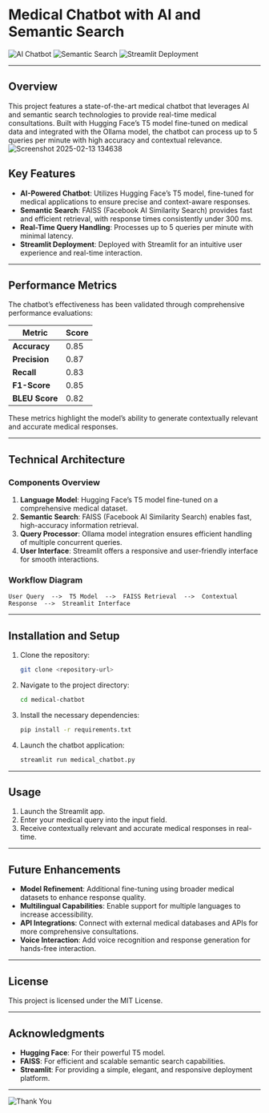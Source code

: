
# Medical Chatbot with AI and Semantic Search

![AI Chatbot](https://img.shields.io/badge/AI-Powered%20Chatbot-blue?style=for-the-badge&logo=chatbot)
![Semantic Search](https://img.shields.io/badge/Semantic%20Search-lightgreen?style=for-the-badge&logo=search)
![Streamlit Deployment](https://img.shields.io/badge/Streamlit-Deployed-orange?style=for-the-badge&logo=streamlit)

---

## Overview

This project features a state-of-the-art medical chatbot that leverages AI and semantic search technologies to provide real-time medical consultations. Built with Hugging Face’s T5 model fine-tuned on medical data and integrated with the Ollama model, the chatbot can process up to 
5 queries per minute with high accuracy and contextual relevance.
   ![Screenshot 2025-02-13 134638](https://github.com/user-attachments/assets/f5fbfb78-242e-4e61-babd-9d92979d85b8)
## Key Features

- **AI-Powered Chatbot**: Utilizes Hugging Face’s T5 model, fine-tuned for medical applications to ensure precise and context-aware responses.
- **Semantic Search**: FAISS (Facebook AI Similarity Search) provides fast and efficient retrieval, with response times consistently under 300 ms.
- **Real-Time Query Handling**: Processes up to 5 queries per minute with minimal latency.
- **Streamlit Deployment**: Deployed with Streamlit for an intuitive user experience and real-time interaction.

---

## Performance Metrics

The chatbot’s effectiveness has been validated through comprehensive performance evaluations:

| Metric         | Score |
| -------------- | ----- |
| **Accuracy**   | 0.85  |
| **Precision**  | 0.87  |
| **Recall**     | 0.83  |
| **F1-Score**   | 0.85  |
| **BLEU Score** | 0.82  |

These metrics highlight the model’s ability to generate contextually relevant and accurate medical responses.

---

## Technical Architecture

### Components Overview

1. **Language Model**: Hugging Face’s T5 model fine-tuned on a comprehensive medical dataset.
2. **Semantic Search**: FAISS (Facebook AI Similarity Search) enables fast, high-accuracy information retrieval.
3. **Query Processor**: Ollama model integration ensures efficient handling of multiple concurrent queries.
4. **User Interface**: Streamlit offers a responsive and user-friendly interface for smooth interactions.

### Workflow Diagram

```plaintext
User Query  -->  T5 Model  -->  FAISS Retrieval  -->  Contextual Response  -->  Streamlit Interface
```

---

## Installation and Setup

1. Clone the repository:
   ```bash
   git clone <repository-url>
   ```
2. Navigate to the project directory:
   ```bash
   cd medical-chatbot
   ```
3. Install the necessary dependencies:
   ```bash
   pip install -r requirements.txt
   ```
4. Launch the chatbot application:
   ```bash
   streamlit run medical_chatbot.py
   ```

---

## Usage

1. Launch the Streamlit app.
2. Enter your medical query into the input field.
3. Receive contextually relevant and accurate medical responses in real-time.

---

## Future Enhancements

- **Model Refinement**: Additional fine-tuning using broader medical datasets to enhance response quality.
- **Multilingual Capabilities**: Enable support for multiple languages to increase accessibility.
- **API Integrations**: Connect with external medical databases and APIs for more comprehensive consultations.
- **Voice Interaction**: Add voice recognition and response generation for hands-free interaction.

---

## License

This project is licensed under the MIT License.

---

## Acknowledgments

- **Hugging Face**: For their powerful T5 model.
- **FAISS**: For efficient and scalable semantic search capabilities.
- **Streamlit**: For providing a simple, elegant, and responsive deployment platform.

---

![Thank You](https://img.shields.io/badge/Thank%20You-For%20Your%20Support-green?style=for-the-badge)
```
